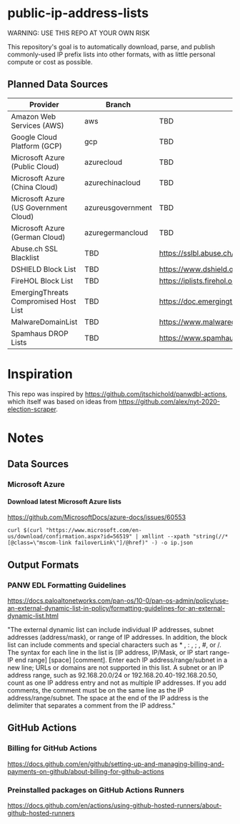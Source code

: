 # public-ip-address-lists

WARNING: USE THIS REPO AT YOUR OWN RISK

This repository's goal is to automatically download, parse, and publish commonly-used IP prefix lists into other formats, with as little personal compute or cost as possible.

## Planned Data Sources

| Provider | Branch | Documentation | IP Network Source |
| --- | --- | --- | --- |
| Amazon Web Services (AWS) | aws | TBD | https://ip-ranges.amazonaws.com/ip-ranges.json | 
| Google Cloud Platform (GCP) | gcp | TBD | https://www.gstatic.com/ipranges/cloud.json |
| Microsoft Azure (Public Cloud) | azurecloud | TBD | https://www.microsoft.com/en-us/download/confirmation.aspx?id=56519 |
| Microsoft Azure (China Cloud) | azurechinacloud | TBD | https://www.microsoft.com/en-us/download/details.aspx?id=57062 |
| Microsoft Azure (US Government Cloud) | azureusgovernment | TBD | https://www.microsoft.com/en-us/download/details.aspx?id=57063 |
| Microsoft Azure (German Cloud) | azuregermancloud | TBD | https://www.microsoft.com/en-us/download/details.aspx?id=57064 |
| Abuse.ch SSL Blacklist | TBD | https://sslbl.abuse.ch/blacklist/ | TBD |
| DSHIELD Block List | TBD | https://www.dshield.org/xml.html | TBD |
| FireHOL Block List | TBD | https://iplists.firehol.org/ | TBD |
| EmergingThreats Compromised Host List | TBD | https://doc.emergingthreats.net/bin/view/Main/CompromisedHost | TBD |
| MalwareDomainList | TBD | https://www.malwaredomainlist.com/ | TBD |
| Spamhaus DROP Lists | TBD | https://www.spamhaus.org/drop/ | TBD |


# Inspiration
This repo was inspired by https://github.com/jtschichold/panwdbl-actions, which itself was based on ideas from https://github.com/alex/nyt-2020-election-scraper.

# Notes

## Data Sources

### Microsoft Azure

#### Download latest Microsoft Azure lists
https://github.com/MicrosoftDocs/azure-docs/issues/60553

```curl $(curl "https://www.microsoft.com/en-us/download/confirmation.aspx?id=56519" | xmllint --xpath "string(//*[@class=\"mscom-link failoverLink\"]/@href)" -) -o ip.json```

## Output Formats

### PANW EDL Formatting Guidelines
https://docs.paloaltonetworks.com/pan-os/10-0/pan-os-admin/policy/use-an-external-dynamic-list-in-policy/formatting-guidelines-for-an-external-dynamic-list.html

"The external dynamic list can include individual IP addresses, subnet addresses (address/mask), or range of IP addresses. In addition, the block list can include comments and special characters such as * , : , ; , #, or /. The syntax for each line in the list is [IP address, IP/Mask, or IP start range-IP end range] [space] [comment].
Enter each IP address/range/subnet in a new line; URLs or domains are not supported in this list. A subnet or an IP address range, such as 92.168.20.0/24 or 192.168.20.40-192.168.20.50, count as one IP address entry and not as multiple IP addresses. If you add comments, the comment must be on the same line as the IP address/range/subnet. The space at the end of the IP address is the delimiter that separates a comment from the IP address."

## GitHub Actions

### Billing for GitHub Actions
https://docs.github.com/en/github/setting-up-and-managing-billing-and-payments-on-github/about-billing-for-github-actions

### Preinstalled packages on GitHub Actions Runners
https://docs.github.com/en/actions/using-github-hosted-runners/about-github-hosted-runners



